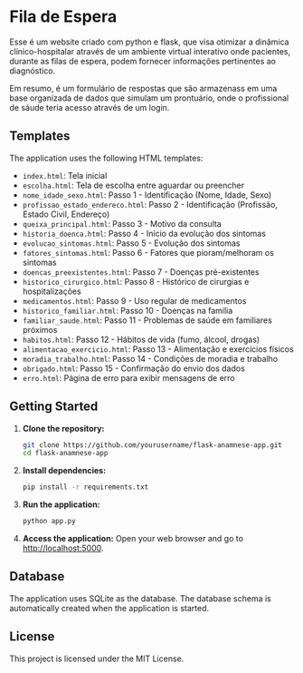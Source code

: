 # Fila de Espera

Esse é um website criado com python e flask, que visa otimizar a dinâmica clínico-hospitalar através de um ambiente virtual interativo onde pacientes, durante as filas de espera, podem fornecer informações pertinentes ao diagnóstico. 

Em resumo, é um formulário de respostas que são armazenass em uma base organizada de dados que simulam um prontuário, onde o profissional de sáude teria acesso através de um login. 


##  Templates

The application uses the following HTML templates:

- `index.html`: Tela inicial
- `escolha.html`: Tela de escolha entre aguardar ou preencher
- `nome_idade_sexo.html`: Passo 1 - Identificação (Nome, Idade, Sexo)
- `profissao_estado_endereco.html`: Passo 2 - Identificação (Profissão, Estado Civil, Endereço)
- `queixa_principal.html`: Passo 3 - Motivo da consulta
- `historia_doenca.html`: Passo 4 - Início da evolução dos sintomas
- `evolucao_sintomas.html`: Passo 5 - Evolução dos sintomas
- `fatores_sintomas.html`: Passo 6 - Fatores que pioram/melhoram os sintomas
- `doencas_preexistentes.html`: Passo 7 - Doenças pré-existentes
- `historico_cirurgico.html`: Passo 8 - Histórico de cirurgias e hospitalizações
- `medicamentos.html`: Passo 9 - Uso regular de medicamentos
- `historico_familiar.html`: Passo 10 - Doenças na família
- `familiar_saude.html`: Passo 11 - Problemas de saúde em familiares próximos
- `habitos.html`: Passo 12 - Hábitos de vida (fumo, álcool, drogas)
- `alimentacao_exercicio.html`: Passo 13 - Alimentação e exercícios físicos
- `moradia_trabalho.html`: Passo 14 - Condições de moradia e trabalho
- `obrigado.html`: Passo 15 - Confirmação do envio dos dados
- `erro.html`: Página de erro para exibir mensagens de erro

## Getting Started

1. **Clone the repository:**
    ```sh
    git clone https://github.com/yourusername/flask-anamnese-app.git
    cd flask-anamnese-app
    ```

2. **Install dependencies:**
    ```sh
    pip install -r requirements.txt
    ```

3. **Run the application:**
    ```sh
    python app.py
    ```

4. **Access the application:**
    Open your web browser and go to [http://localhost:5000](http://localhost:5000).

## Database

The application uses SQLite as the database. The database schema is automatically created when the application is started.

## License

This project is licensed under the MIT License.
